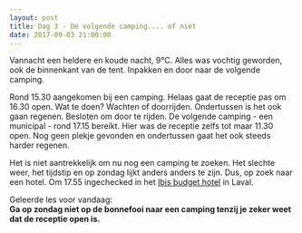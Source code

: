 ```yaml
---
layout: post
title: Dag 3 - De volgende camping.... of niet
date: 2017-09-03 21:00:00
---
```


Vannacht een heldere en koude nacht, 9°C. Alles was vochtig geworden, ook de binnenkant van de tent. Inpakken en door naar de volgende camping.<br>

Rond 15.30 aangekomen bij een camping. Helaas gaat de receptie pas om 16.30 open. Wat te doen? Wachten of doorrijden. Ondertussen is het ook gaan regenen. Besloten om door te rijden. De volgende camping - een municipal - rond 17.15 bereikt. Hier was de receptie zelfs tot maar 11.30 open. Nog geen plekje gevonden en ondertussen gaat het ook steeds harder regenen. <br>

Het is niet aantrekkelijk om nu nog een camping te zoeken.  Het slechte weer, het tijdstip en op zondag lijkt anders anders te zijn. Dus, op zoek naar een hotel. Om 17.55 ingechecked in het [Ibis budget hotel](https://www.accorhotels.com/nl/hotel-6229-ibis-budget-laval/index.shtml) in Laval.<br>

Geleerde les voor vandaag:<br>
**Ga op zondag niet op de bonnefooi naar  een camping tenzij je zeker weet dat de receptie open is.**
